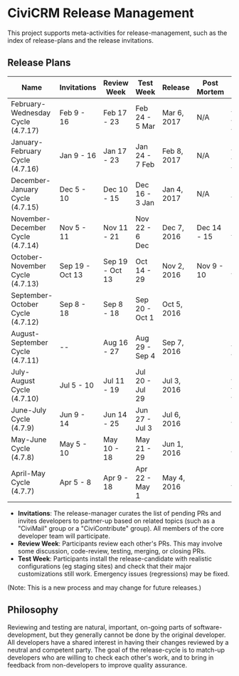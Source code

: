 # CiviCRM Release Management

This project supports meta-activities for release-management, such as the
index of release-plans and the release invitations.

## Release Plans

| Name            | Invitations     | Review Week    | Test Week      | Release       | Post Mortem | Planning Document |
| --------------- | --------------- | -------------- |----------------| ------------- | ----------- |-------------------|
|February-Wednesday Cycle (4.7.17)| Feb 9 - 16 | Feb 17 - 23| Feb 24 - 5 Mar | Mar 6, 2017 | N/A | [Signup Form](https://civicrm.org/civicrm-release-sign-up) [Release Management](https://civicrm.org/civicrm-release-management)
|January-February Cycle (4.7.16)| Jan 9 - 16 | Jan 17 - 23|Jan 24 - 7 Feb | Feb 8, 2017 | N/A | [Signup Form](https://civicrm.org/civicrm-release-sign-up) [Release Management](https://civicrm.org/civicrm-release-management)
|December-January Cycle (4.7.15)| Dec 5 - 10 | Dec 10 - 15|Dec 16 - 3 Jan | Jan 4, 2017 | N/A | [Google Doc](https://docs.google.com/document/d/1cBRc2QQBIF3uEmBfbPrv-dxgM1LDLx-aL3OmaNmJQDM/edit?usp=sharing)
|November-December Cycle (4.7.14)| Nov 5 - 11 | Nov 11 - 21|Nov 22 - 6 Dec | Dec 7, 2016 | Dec 14 - 15 | [Google Doc](https://docs.google.com/document/d/107kGgGCQnsjPlGQqXUqO2P7u1mfdtnJ8EQ8pq_L7mIo/edit?usp=sharing)
| October-November Cycle (4.7.13)| Sep 19 - Oct 13 | Sep 19 - Oct 13 | Oct 14 - 29 | Nov 2, 2016 | Nov 9 - 10 | [Google Doc](https://docs.google.com/spreadsheets/d/1Kr4OuyMqKBCo5TOSf5CCIKv4vP5X0oT7K3jB7gDLQxg/edit?usp=sharing)
| September-October Cycle (4.7.12)| Sep 8 - 18 | Sep 8 - 18 | Sep 20 - Oct 1 | Oct 5, 2016 | |
| August-September Cycle (4.7.11) | --| Aug 16 - 27 | Aug 29 - Sep 4 | Sep 7, 2016 | | [Google Doc](https://docs.google.com/spreadsheets/d/1XSLoTNr6RKUvaydGPhdsQMT6orimub1AO1ZEbEe_Mp8/edit?usp=sharing), [JIRA Board](https://issues.civicrm.org/jira/secure/RapidBoard.jspa?rapidView=32&view=planning)
| July-August Cycle (4.7.10) | Jul 5 - 10 | Jul 11 - 19 | Jul 20 - Jul 29 | Jul 3, 2016 | | [Google Doc](https://docs.google.com/document/d/1UAFOy0gXar_ouzWgOpCdbMA2r6_sIyO_KPiZey9jVDE/edit), [JIRA Board](https://issues.civicrm.org/jira/secure/RapidBoard.jspa?rapidView=28&view=planning), [Calendar](https://calendar.google.com/calendar/embed?src=91qib0v17nu4oom8cv8vss9jp0%40group.calendar.google.com&ctz=US/Pacific)
| June-July Cycle (4.7.9) | Jun 9 - 14  | Jun 14 - 25  | Jun 27 - Jul 3    | Jul 6, 2016   | | [Google Doc](https://docs.google.com/spreadsheets/d/1fmHFOZ83ectSPCMWvXwCeJgrw4KpYi8JEV2ZDkd6XDU/edit?usp=sharing)
| May-June Cycle (4.7.8) | May 5 - 10 | May 10 - 18    | May 21 - 29    | Jun 1, 2016   | | [Google Doc](https://docs.google.com/spreadsheets/d/10EyNqm3-CbAwUjYzckrwSE7VjpZCfatzh-bES59XqA8/edit?usp=sharing)
| April-May Cycle (4.7.7) | Apr 5 - 8 | Apr 9 - 18     | Apr 22 - May 1 | May 4, 2016   | | [Google Doc](https://docs.google.com/spreadsheets/d/14j8YgFTeMneuLI7iKOBhZYu1i1oksvKLG47W7hYUwU0/edit?usp=sharing)

 * **Invitations**: The release-manager curates the list of pending PRs and invites developers to partner-up based on related topics (such as a "CiviMail" group or a "CiviContribute" group). All members of the core developer team will participate.
 * **Review Week**: Participants review each other's PRs. This may involve some discussion, code-review, testing, merging, or closing PRs.
 * **Test Week**: Participants install the release-candidate with realistic configurations (eg staging sites) and check that their major customizations still work. Emergency issues (regressions) may be fixed.

(Note: This is a new process and may change for future releases.)

## Philosophy

Reviewing and testing are natural, important, on-going parts of software-development, but they generally cannot be done by the original developer. All developers have a shared interest in having their changes reviewed by a neutral and competent party. The goal of the release-cycle is to match-up developers who are willing to check each other's work, and to bring in feedback from non-developers to improve quality assurance.
